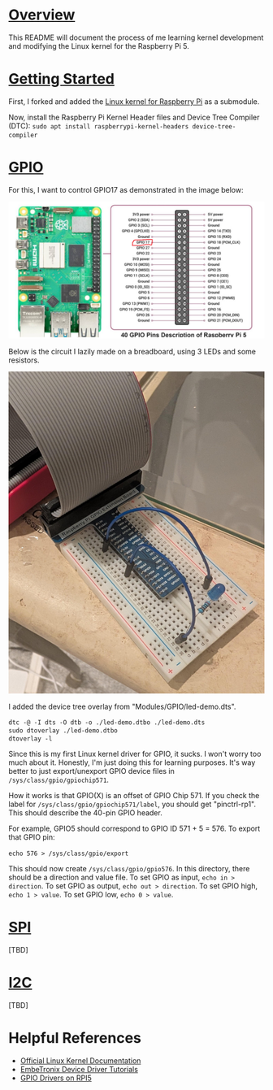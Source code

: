 # <ins>Overview</ins>

This README will document the process of me learning kernel development and modifying the Linux kernel for the Raspberry Pi 5.

# <ins>Getting Started</ins>

First, I forked and added the [Linux kernel for Raspberry Pi](https://github.com/Dishoungh/linux-rpi.git) as a submodule.

Now, install the Raspberry Pi Kernel Header files and Device Tree Compiler (DTC): `sudo apt install raspberrypi-kernel-headers device-tree-compiler`

# <ins>GPIO</ins>

For this, I want to control GPIO17 as demonstrated in the image below:

![GPIO Use Pinout Diagram](./Images/RPI5_GPIO.png)

Below is the circuit I lazily made on a breadboard, using 3 LEDs and some resistors.

![Lazy Breadboard Circuit](./Images/Ugly_Circuit_Setup.jpg)

I added the device tree overlay from "Modules/GPIO/led-demo.dts". 

```
dtc -@ -I dts -O dtb -o ./led-demo.dtbo ./led-demo.dts
sudo dtoverlay ./led-demo.dtbo
dtoverlay -l
```

Since this is my first Linux kernel driver for GPIO, it sucks. I won't worry too much about it. Honestly, I'm just doing this for learning purposes. It's way better to just export/unexport GPIO device files in `/sys/class/gpio/gpiochip571`.

How it works is that GPIO(X) is an offset of GPIO Chip 571. If you check the label for `/sys/class/gpio/gpiochip571/label`, you should get "pinctrl-rp1". This should describe the 40-pin GPIO header.

For example, GPIO5 should correspond to GPIO ID 571 + 5 = 576. To export that GPIO pin:

`echo 576 > /sys/class/gpio/export`

This should now create `/sys/class/gpio/gpio576`. In this directory, there should be a direction and value file. To set GPIO as input, `echo in > direction`. To set GPIO as output, `echo out > direction`. To set GPIO high, `echo 1 > value`. To set GPIO low, `echo 0 > value`.

# <ins>SPI</ins>

[TBD]

# <ins>I2C</ins>

[TBD]

# Helpful References

- [Official Linux Kernel Documentation](https://www.kernel.org/doc/html/latest/)
- [EmbeTronix Device Driver Tutorials](https://embetronicx.com/tutorials/linux/device-drivers/linux-device-driver-part-1-introduction/)
- [GPIO Drivers on RPI5](https://emlogic.no/2024/09/linux-drivers-getting-started-with-gpio-on-raspberry-pi-5/)